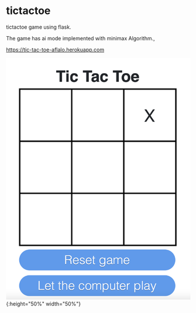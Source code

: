 # tictactoe
tictactoe game using flask.

The game has ai mode implemented with minimax Algorithm.,

https://tic-tac-toe-aflalo.herokuapp.com

![](./board.png){:height="50%" width="50%"}
